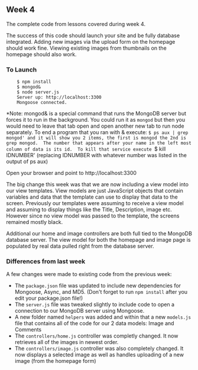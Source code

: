 ## Week 4

The complete code from lessons covered during week 4.

The success of this code should launch your site and be fully database integrated.  Adding new images via the upload form on the homepage should work fine.  Viewing existing images from thumbnails on the homepage should also work.

### To Launch

```
    $ npm install
    $ mongod&
    $ node server.js
    Server up: http://localhost:3300
    Mongoose connected.
```
*Note: mongod& is a special command that runs the MongoDB server but forces it to run in the background.  You could run it as `mongod` but then you would need to leave that tab open and open another new tab to run node separately.  To end a program that you ran with & execute: `$ ps aux | grep mongod' and it will show you 2 items, the first is mongod the 2nd is grep mongod.  The number that appears after your name in the left most column of data is its id.  To kill that service execute `$ kill IDNUMBER' (replacing IDNUMBER with whatever number was listed in the output of ps aux)

Open your browser and point to http://localhost:3300

The big change this week was that we are now including a view model into our view templates.  View models are just JavaScript objects that contain variables and data that the template can use to display that data to the screen.  Previously our templates were assuming to receive a view model and assuming to display things like the Title, Description, image etc.  However since no view model was passed to the template, the screens remained mostly black.

Additional our home and image controllers are both full tied to the MongoDB database server.  The view model for both the homepage and image page is populated by real data pulled right from the database server.

### Differences from last week

A few changes were made to existing code from the previous week:

* The `package.json` file was updated to include new dependencies for Mongoose, Async, and MD5. 
(Don't forget to run `npm install` after you edit your package.json file!)
* The `server.js` file was tweaked slightly to include code to open a connection to our MongoDB server using Mongoose.
* A new folder named `helpers` was added and within that a new `models.js` file that contains all of the code for our 2 data models: Image and Comments
* The `controllers/home.js` controller was completly changed.  It now retrieves all of the images in newest order.
* The `controllers/image.js` controller was also completely changed.  It now displays a selected image as well as handles uploading of a new image (from the homepage form)
